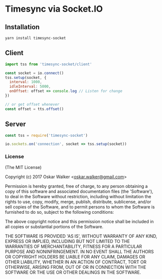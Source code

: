 # Timesync via Socket.IO

## Installation
```
yarn install timesync-socket
```

## Client
```javascript
import tss from 'timesync-socket/client'

const socket = io.connect()
tss.setup(socket, {
  interval: 1000,
  idleInterval: 5000,
  onOffset: offset => console.log // Listen for change
})

// or get offset whenever
const offset = tts.offset()
```

## Server
```javascript
const tss = require('timesync-socket')

io.sockets.on('connection', socket => tss.setup(socket))
```

### License

(The MIT License)

Copyright (c) 2017 Oskar Walker &lt;oskar.walker@gmail.com&gt;

Permission is hereby granted, free of charge, to any person obtaining
a copy of this software and associated documentation files (the
'Software'), to deal in the Software without restriction, including
without limitation the rights to use, copy, modify, merge, publish,
distribute, sublicense, and/or sell copies of the Software, and to
permit persons to whom the Software is furnished to do so, subject to
the following conditions:

The above copyright notice and this permission notice shall be
included in all copies or substantial portions of the Software.

THE SOFTWARE IS PROVIDED 'AS IS', WITHOUT WARRANTY OF ANY KIND,
EXPRESS OR IMPLIED, INCLUDING BUT NOT LIMITED TO THE WARRANTIES OF
MERCHANTABILITY, FITNESS FOR A PARTICULAR PURPOSE AND NONINFRINGEMENT.
IN NO EVENT SHALL THE AUTHORS OR COPYRIGHT HOLDERS BE LIABLE FOR ANY
CLAIM, DAMAGES OR OTHER LIABILITY, WHETHER IN AN ACTION OF CONTRACT,
TORT OR OTHERWISE, ARISING FROM, OUT OF OR IN CONNECTION WITH THE
SOFTWARE OR THE USE OR OTHER DEALINGS IN THE SOFTWARE.
